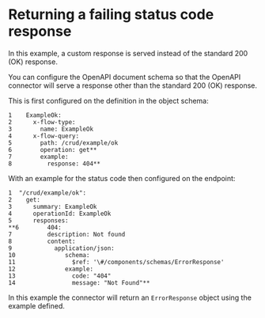 # Returning a failing status code response

<head>
  <meta name="guidename" content="Flow"/>
  <meta name="context" content="GUID-92bff7e2-ba9c-4776-8e17-8986213ae72e"/>
</head>


In this example, a custom response is served instead of the standard 200 \(OK\) response.

You can configure the OpenAPI document schema so that the OpenAPI connector will serve a response other than the standard 200 \(OK\) response.

This is first configured on the definition in the object schema:

```
1    ExampleOk:
2      x-flow-type:
3        name: ExampleOk
4      x-flow-query:
5        path: /crud/example/ok
6        operation: get**
7        example:
8          response: 404**
```

With an example for the status code then configured on the endpoint:

```
1  "/crud/example/ok":
2    get:
3      summary: ExampleOk
4      operationId: ExampleOk
5      responses:
**6        404:
7          description: Not found
8          content:
9            application/json:
10              schema:
11                $ref: '\#/components/schemas/ErrorResponse'
12              example:
13                code: "404"
14                message: "Not Found"**
```

In this example the connector will return an `ErrorResponse` object using the example defined.